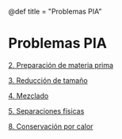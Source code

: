 @def title = "Problemas PIA"
<!-- @def tags = ["syntax", "code"] -->

# Problemas PIA

[2. Preparación de materia prima](2.PrepMatPrima)

[3. Reducción de tamaño](3.RedTamaño)

[4. Mezclado](4.Mezclado)

[5. Separaciones físicas](5.SepFisicas)

[8. Conservación por calor](8.ConsCalor)
